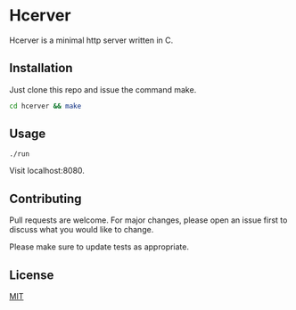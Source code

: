 # Hcerver
Hcerver is a minimal http server written in C.
 
## Installation
Just clone this repo and issue the command make.

```bash
cd hcerver && make
```

## Usage

```
./run
```
Visit localhost:8080.

## Contributing
Pull requests are welcome. For major changes, please open an issue first to discuss what you would like to change.

Please make sure to update tests as appropriate.

## License
[MIT](https://choosealicense.com/licenses/mit/)
